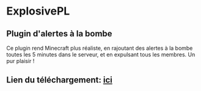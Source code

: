 <h1>ExplosivePL</h1>
<h2>Plugin d'alertes à la bombe</h2>
<p>Ce plugin rend Minecraft plus réaliste, en rajoutant des alertes à la bombe toutes les 5 minutes dans le serveur, et en expulsant tous les membres. Un pur plaisir !</p>
<h2>Lien du téléchargement: <a href="https://github.com/A-Beille/explosivepl/raw/main/out/artifacts/Explosive_jar/Explosive.jar">ici</a></h2>
